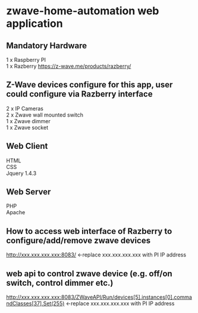 # zwave-home-automation web application 
## Mandatory Hardware   
1 x Raspberry PI   
1 x Razberry https://z-wave.me/products/razberry/    

## Z-Wave devices configure for this app, user could configure via Razberry interface
2 x IP Cameras    
2 x Zwave wall mounted switch    
1 x Zwave dimmer     
1 x Zwave socket     

## Web Client
HTML   
CSS   
Jquery 1.4.3

## Web Server
PHP   
Apache     


## How to access web interface of Razberry to configure/add/remove zwave devices    
http://xxx.xxx.xxx.xxx:8083/   <-replace xxx.xxx.xxx.xxx with PI IP address  


## web api to control zwave device (e.g. off/on switch, control dimmer etc.) 
http://xxx.xxx.xxx.xxx:8083/ZWaveAPI/Run/devices[5].instances[0].commandClasses[37].Set(255) <-replace xxx.xxx.xxx.xxx with PI IP address


